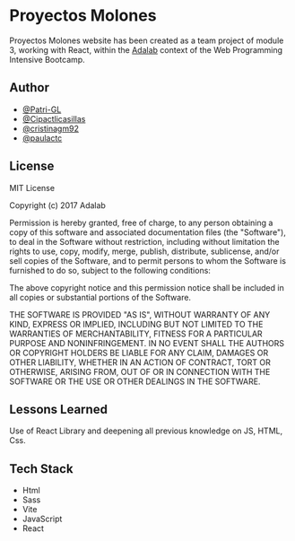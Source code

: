 # Proyectos Molones

Proyectos Molones website has been created as a team project of module 3, working with React, within the [Adalab](https://adalab.es/) context of the Web Programming Intensive Bootcamp. 



## Author

- [@Patri-GL](https://github.com/Patri-GL)
- [@Cipactlicasillas](https://github.com/Cipactlicasillas)
- [@cristinagm92](https://github.com/cristinagm92)
- [@paulactc](https://github.com/Cipactlicasillas)



## License
MIT License

Copyright (c) 2017 Adalab

Permission is hereby granted, free of charge, to any person obtaining a copy
of this software and associated documentation files (the "Software"), to deal
in the Software without restriction, including without limitation the rights
to use, copy, modify, merge, publish, distribute, sublicense, and/or sell
copies of the Software, and to permit persons to whom the Software is
furnished to do so, subject to the following conditions:

The above copyright notice and this permission notice shall be included in all
copies or substantial portions of the Software.

THE SOFTWARE IS PROVIDED "AS IS", WITHOUT WARRANTY OF ANY KIND, EXPRESS OR
IMPLIED, INCLUDING BUT NOT LIMITED TO THE WARRANTIES OF MERCHANTABILITY,
FITNESS FOR A PARTICULAR PURPOSE AND NONINFRINGEMENT. IN NO EVENT SHALL THE
AUTHORS OR COPYRIGHT HOLDERS BE LIABLE FOR ANY CLAIM, DAMAGES OR OTHER
LIABILITY, WHETHER IN AN ACTION OF CONTRACT, TORT OR OTHERWISE, ARISING FROM,
OUT OF OR IN CONNECTION WITH THE SOFTWARE OR THE USE OR OTHER DEALINGS IN THE
SOFTWARE.


## Lessons Learned

Use of React Library and deepening all previous knowledge on JS, HTML, Css. 

## Tech Stack

- Html
- Sass
- Vite
- JavaScript
- React
